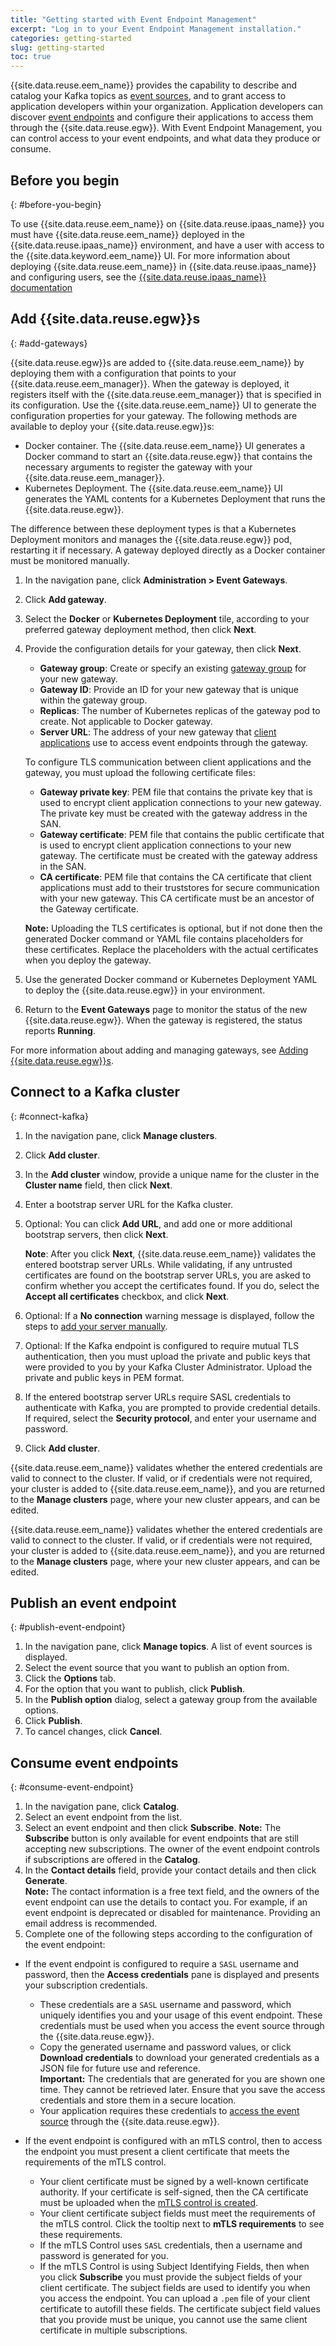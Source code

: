 ```yaml
---
title: "Getting started with Event Endpoint Management"
excerpt: "Log in to your Event Endpoint Management installation."
categories: getting-started
slug: getting-started
toc: true
---
```


{{site.data.reuse.eem_name}} provides the capability to describe and catalog your Kafka topics as [event sources](../../about/key-concepts#event-source), and to grant access to application developers within your organization. Application developers can discover [event endpoints](../../about/key-concepts#event-endpoint) and configure their applications to access them through the {{site.data.reuse.egw}}. With Event Endpoint Management, you can control access to your event endpoints, and what data they produce or consume.


## Before you begin
{: #before-you-begin}

To use {{site.data.reuse.eem_name}} on {{site.data.reuse.ipaas_name}} you must have {{site.data.reuse.eem_name}} deployed in the {{site.data.reuse.ipaas_name}} environment, and have a user with access to the {{site.data.keyword.eem_name}} UI. For more information about deploying {{site.data.reuse.eem_name}} in {{site.data.reuse.ipaas_name}} and configuring users, see the [{{site.data.reuse.ipaas_name}} documentation](https://www.ibm.com/docs/SSC74RW_saas/ipaas/ipaas_getting_started_administrators.html) <!--_**DRAFT COMMENT** Verify this link._ -->

## Add {{site.data.reuse.egw}}s
{: #add-gateways}

{{site.data.reuse.egw}}s are added to {{site.data.reuse.eem_name}} by deploying them with a configuration that points to your {{site.data.reuse.eem_manager}}. When the gateway is deployed, it registers itself with the {{site.data.reuse.eem_manager}} that is specified in its configuration. Use the {{site.data.reuse.eem_name}} UI to generate the configuration properties for your gateway. The following methods are available to deploy your {{site.data.reuse.egw}}s:

- Docker container. The {{site.data.reuse.eem_name}} UI generates a Docker command to start an {{site.data.reuse.egw}} that contains the necessary arguments to register the gateway with your {{site.data.reuse.eem_manager}}.
- Kubernetes Deployment. The {{site.data.reuse.eem_name}} UI generates the YAML contents for a Kubernetes Deployment that runs the {{site.data.reuse.egw}}. 

The difference between these deployment types is that a Kubernetes Deployment monitors and manages the {{site.data.reuse.egw}} pod, restarting it if necessary. A gateway deployed directly as a Docker container must be monitored manually. 

1. In the navigation pane, click **Administration > Event Gateways**.
2. Click **Add gateway**.
3. Select the **Docker** or **Kubernetes Deployment** tile, according to your preferred gateway deployment method, then click **Next**.
4. Provide the configuration details for your gateway, then click **Next**.

   - **Gateway group**: Create or specify an existing [gateway group](../../about/key-concepts/gateway-group) for your new gateway.
   - **Gateway ID**: Provide an ID for your new gateway that is unique within the gateway group.
   - **Replicas**: The number of Kubernetes replicas of the gateway pod to create. Not applicable to Docker gateway.
   - **Server URL**: The address of your new gateway that [client applications](../../subscribe/configure-your-application-to-connect) use to access event endpoints through the gateway.

   To configure TLS communication between client applications and the gateway, you must upload the following certificate files:

   - **Gateway private key**: PEM file that contains the private key that is used to encrypt client application connections to your new gateway. The private key must be created with the gateway address in the SAN.
   - **Gateway certificate**: PEM file that contains the public certificate that is used to encrypt client application connections to your new gateway. The certificate must be created with the gateway address in the SAN.
   - **CA certificate**: PEM file that contains the CA certificate that client applications must add to their truststores for secure communication with your new gateway. This CA certificate must be an ancestor of the Gateway certificate.

   **Note:** Uploading the TLS certificates is optional, but if not done then the generated Docker command or YAML file contains placeholders for these certificates. Replace the placeholders with the actual certificates when you deploy the gateway.  

5. Use the generated Docker command or Kubernetes Deployment YAML to deploy the {{site.data.reuse.egw}} in your environment. 
6. Return to the **Event Gateways** page to monitor the status of the new {{site.data.reuse.egw}}. When the gateway is registered, the status reports **Running**.

For more information about adding and managing gateways, see [Adding {{site.data.reuse.egw}}s](../../admin/event-gateways).


## Connect to a Kafka cluster
{: #connect-kafka}

1. In the navigation pane, click **Manage clusters**.
2. Click **Add cluster**.
3. In the **Add cluster** window, provide a unique name for the cluster in the **Cluster name** field, then click **Next**. 
4. Enter a bootstrap server URL for the Kafka cluster. 
5. Optional: You can click **Add URL**, and add one or more additional bootstrap servers, then click **Next**.

    **Note**: After you click **Next**, {{site.data.reuse.eem_name}} validates the entered bootstrap server URLs. While validating, if any untrusted certificates are found on the bootstrap server URLs, you are asked to confirm whether you accept the certificates found. If you do, select the **Accept all certificates** checkbox, and click **Next**.

6. Optional: If a **No connection** warning message is displayed, follow the steps to [add your server manually](../../admin/managing-clusters/#manual-cluster).
7. Optional: If the Kafka endpoint is configured to require mutual TLS authentication, then you must upload the private and public keys that were provided to you by your Kafka Cluster Administrator. Upload the private and public keys in PEM format.  
8. If the entered bootstrap server URLs require SASL credentials to authenticate with Kafka, you are prompted to provide credential details. If required, select the **Security protocol**, and enter your username and password.
9. Click **Add cluster**. 

{{site.data.reuse.eem_name}} validates whether the entered credentials are valid to connect to the cluster. If valid, or if credentials were not required, your cluster is added to {{site.data.reuse.eem_name}}, and you are returned to the **Manage clusters** page, where your new cluster appears, and can be edited.

<!-- **Draft comment**: We need to add the instructions about adding a topic and option after this section. OR, we replace this section with the instructions to Add a topic because it also includes connecting to a Kafka Cluster. 

Adding this comment so it's not forgotten. -->

{{site.data.reuse.eem_name}} validates whether the entered credentials are valid to connect to the cluster. If valid, or if credentials were not required, your cluster is added to {{site.data.reuse.eem_name}}, and you are returned to the **Manage clusters** page, where your new cluster appears, and can be edited.


## Publish an event endpoint
{: #publish-event-endpoint}

1. In the navigation pane, click **Manage topics**. A list of event sources is displayed.
2. Select the event source that you want to publish an option from.
3. Click the **Options** tab.
4. For the option that you want to publish, click **Publish**.
5. In the **Publish option** dialog, select a gateway group from the available options.
6. Click **Publish**.
7. To cancel changes, click **Cancel**.

## Consume event endpoints
{: #consume-event-endpoint}

1. In the navigation pane, click **Catalog**.
2. Select an event endpoint from the list.
3. Select an event endpoint and then click **Subscribe**. 
   **Note:** The **Subscribe** button is only available for event endpoints that are still accepting new subscriptions. The owner of the event endpoint controls if subscriptions are offered in the **Catalog**.
4. In the **Contact details** field, provide your contact details and then click **Generate**.  
   **Note:** The contact information is a free text field, and the owners of the event endpoint can use the details to contact you. For example, if an event endpoint is deprecated or disabled for maintenance. Providing an email address is recommended.  
5. Complete one of the following steps according to the configuration of the event endpoint:  
* If the event endpoint is configured to require a `SASL` username and password, then the **Access credentials** pane is displayed and presents your subscription credentials. 

    - These credentials are a `SASL` username and password, which uniquely identifies you and your usage of this event endpoint. These credentials must be used when you access the event source through the {{site.data.reuse.egw}}.  
    - Copy the generated username and password values, or click **Download credentials** to download your generated credentials as a JSON file for future use and reference.  
    **Important:** The credentials that are generated for you are shown one time. They cannot be retrieved later. Ensure that you save the access credentials and store them in a secure location.
    - Your application requires these credentials to [access the event source](../../subscribe/configure-your-application-to-connect) through the {{site.data.reuse.egw}}.
* If the event endpoint is configured with an mTLS control, then to access the endpoint you must present a client certificate that meets the requirements of the mTLS control. 
   - Your client certificate must be signed by a well-known certificate authority. If your certificate is self-signed, then the CA certificate must be uploaded when the [mTLS control is created](../../describe/option-controls#mtls).
   - Your client certificate subject fields must meet the requirements of the mTLS control. Click the tooltip next to **mTLS requirements** to see these requirements. 
   - If the mTLS Control uses `SASL` credentials, then a username and password is generated for you.
   - If the mTLS Control is using Subject Identifying Fields, then when you click **Subscribe** you must provide the subject fields of your client certificate. The subject fields are used to identify you when you access the endpoint. You can upload a `.pem` file of your client certificate to autofill these fields. The certificate subject field values that you provide must be unique, you cannot use the same client certificate in multiple subscriptions.  
   <!-- cert validation is also done, but not mentioning it here since it's secondary and not available to mTLS control with SASL creds. We're also implying uniqueness and not mentioning here that it's possible that multiple users could have matching identifying fields if Kevin configures it so. -->  

